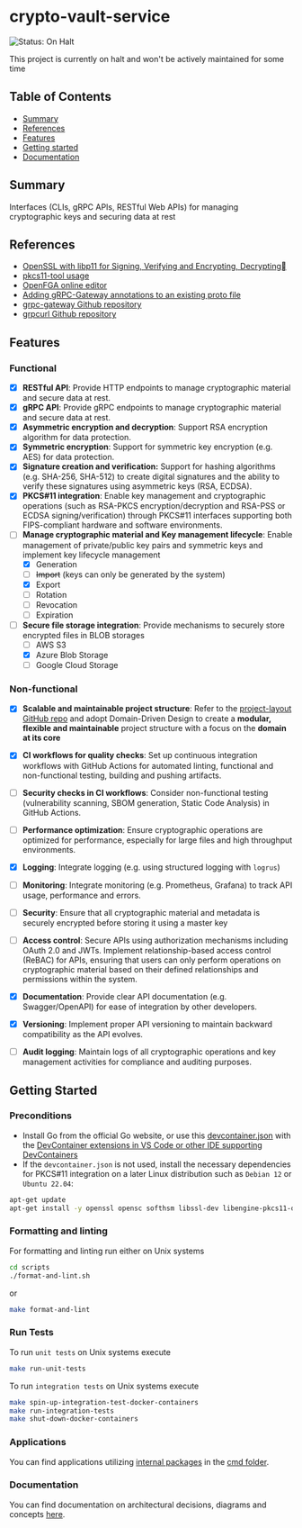 # crypto-vault-service

![Status: On Halt](https://img.shields.io/badge/status-On%20Halt-red)

This project is currently on halt and won't be actively maintained for some time

## Table of Contents

+ [Summary](#summary)
+ [References](#references)
+ [Features](#features)
+ [Getting started](#getting-started)
+ [Documentation](#documentation)

## Summary

Interfaces (CLIs, gRPC APIs, RESTful Web APIs) for managing cryptographic keys and securing data at rest

## References

- [OpenSSL with libp11 for Signing, Verifying and Encrypting, Decrypting](https://docs.yubico.com/hardware/yubihsm-2/hsm-2-user-guide/hsm2-openssl-libp11.html#rsa-pkcs)
- [pkcs11-tool usage](https://docs.nitrokey.com/nethsm/pkcs11-tool#id1)
- [OpenFGA online editor](https://play.fga.dev/sandbox/?store=github)
- [Adding gRPC-Gateway annotations to an existing proto file](https://grpc-ecosystem.github.io/grpc-gateway/docs/tutorials/adding_annotations/)
- [grpc-gateway Github repository](https://github.com/grpc-ecosystem/grpc-gateway)
- [grpcurl Github repository](https://github.com/fullstorydev/grpcurl)

## Features

### Functional

- [x] **RESTful API**: Provide HTTP endpoints to manage cryptographic material and secure data at rest.
- [x] **gRPC API**: Provide gRPC endpoints to manage cryptographic material and secure data at rest.
- [x] **Asymmetric encryption and decryption**: Support RSA encryption algorithm for data protection.
- [x] **Symmetric encryption**: Support for symmetric key encryption (e.g. AES) for data protection.
- [x] **Signature creation and verification:** Support for hashing algorithms (e.g. SHA-256, SHA-512) to create digital signatures and the ability to verify these signatures using asymmetric keys (RSA, ECDSA).
- [x] **PKCS#11 integration**: Enable key management and cryptographic operations (such as RSA-PKCS encryption/decryption and RSA-PSS or ECDSA signing/verification) through PKCS#11 interfaces supporting both FIPS-compliant hardware and software environments.
- [ ] **Manage cryptographic material and Key management lifecycle**: Enable management of private/public key pairs and symmetric keys and implement key lifecycle management
    - [x] Generation
    - [ ] ~~Import~~ (keys can only be generated by the system) 
    - [x] Export
    - [ ] Rotation
    - [ ] Revocation
    - [ ] Expiration
- [ ] **Secure file storage integration**: Provide mechanisms to securely store encrypted files in BLOB storages 
    - [ ] AWS S3
    - [x] Azure Blob Storage
    - [ ] Google Cloud Storage

### Non-functional

- [x] **Scalable and maintainable project structure**: Refer to the [project-layout GitHub repo](https://github.com/golang-standards/project-layout) and adopt Domain-Driven Design to create a **modular, flexible and maintainable** project structure with a focus on the **domain at its core**
- [x] **CI workflows for quality checks**: Set up continuous integration workflows with GitHub Actions for automated linting, functional and non-functional testing, building and pushing artifacts.
- [ ] **Security checks in CI workflows**: Consider non-functional testing (vulnerability scanning, SBOM generation, Static Code Analysis) in GitHub Actions.
- [ ] **Performance optimization**: Ensure cryptographic operations are optimized for performance, especially for large files and high throughput environments.
- [x] **Logging**: Integrate logging (e.g. using structured logging with `logrus`) 
- [ ] **Monitoring**: Integrate monitoring (e.g. Prometheus, Grafana) to track API usage, performance and errors.
- [ ] **Security**: Ensure that all cryptographic material and metadata is securely encrypted before storing it using a master key
- [ ] **Access control**: Secure APIs using authorization mechanisms including OAuth 2.0 and JWTs. Implement relationship-based access control (ReBAC) for APIs, ensuring that users can only perform operations on cryptographic material based on their defined relationships and permissions within the system.
- [x] **Documentation**: Provide clear API documentation (e.g. Swagger/OpenAPI) for ease of integration by other developers.
- [x] **Versioning**: Implement proper API versioning to maintain backward compatibility as the API evolves.
- [ ] **Audit logging**: Maintain logs of all cryptographic operations and key management activities for compliance and auditing purposes.


## Getting Started

### Preconditions

- Install Go from the official Go website, or use this [devcontainer.json](../../.devcontainer/devcontainer.json) with the [DevContainer extensions in VS Code or other IDE supporting DevContainers](https://marketplace.visualstudio.com/items?itemName=ms-vscode-remote.remote-containers)
- If the `devcontainer.json` is not used, install the necessary dependencies for PKCS#11 integration on a later Linux distribution such as `Debian 12` or `Ubuntu 22.04`: 

```sh
apt-get update 
apt-get install -y openssl opensc softhsm libssl-dev libengine-pkcs11-openssl
```

### Formatting and linting

For formatting and linting run either on Unix systems

```sh
cd scripts
./format-and-lint.sh
```

or

```sh
make format-and-lint
```

### Run Tests

To run `unit tests` on Unix systems execute

```sh
make run-unit-tests
```

To run `integration tests` on Unix systems execute

```sh
make spin-up-integration-test-docker-containers
make run-integration-tests
make shut-down-docker-containers 
```

### Applications

You can find applications utilizing [internal packages](./internal/) in the [cmd folder](./cmd/).

### Documentation

You can find documentation on architectural decisions, diagrams and concepts [here](./docs).
